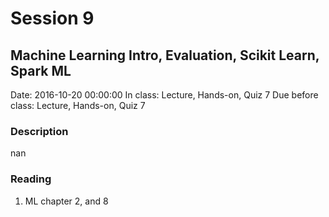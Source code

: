 # Session 9
## Machine Learning Intro, Evaluation, Scikit Learn, Spark ML
Date: 2016-10-20 00:00:00
In class: Lecture, Hands-on, Quiz 7
Due before class: Lecture, Hands-on, Quiz 7
### Description
nan
### Reading
1. ML chapter 2, and 8
